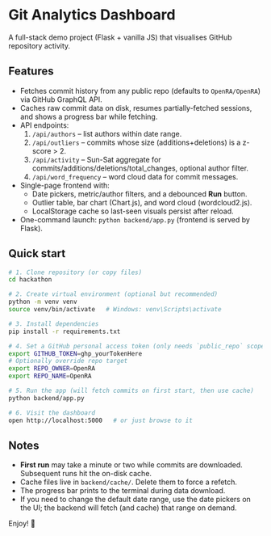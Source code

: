 # Git Analytics Dashboard

A full-stack demo project (Flask + vanilla JS) that visualises GitHub repository activity.

## Features

* Fetches commit history from any public repo (defaults to `OpenRA/OpenRA`) via GitHub GraphQL API.
* Caches raw commit data on disk, resumes partially-fetched sessions, and shows a progress bar while fetching.
* API endpoints:
  1. `/api/authors` – list authors within date range.
  2. `/api/outliers` – commits whose size (additions+deletions) is a z-score > 2.
  3. `/api/activity` – Sun-Sat aggregate for commits/additions/deletions/total_changes, optional author filter.
  4. `/api/word_frequency` – word cloud data for commit messages.
* Single-page frontend with:
  * Date pickers, metric/author filters, and a debounced **Run** button.
  * Outlier table, bar chart (Chart.js), and word cloud (wordcloud2.js).
  * LocalStorage cache so last-seen visuals persist after reload.
* One-command launch: `python backend/app.py` (frontend is served by Flask).

## Quick start

```bash
# 1. Clone repository (or copy files)
cd hackathon

# 2. Create virtual environment (optional but recommended)
python -m venv venv
source venv/bin/activate   # Windows: venv\Scripts\activate

# 3. Install dependencies
pip install -r requirements.txt

# 4. Set a GitHub personal access token (only needs `public_repo` scope)
export GITHUB_TOKEN=ghp_yourTokenHere
# Optionally override repo target
export REPO_OWNER=OpenRA
export REPO_NAME=OpenRA

# 5. Run the app (will fetch commits on first start, then use cache)
python backend/app.py

# 6. Visit the dashboard
open http://localhost:5000   # or just browse to it
```

## Notes

* **First run** may take a minute or two while commits are downloaded. Subsequent runs hit the on-disk cache.
* Cache files live in `backend/cache/`. Delete them to force a refetch.
* The progress bar prints to the terminal during data download.
* If you need to change the default date range, use the date pickers on the UI; the backend will fetch (and cache) that range on demand.

Enjoy! :rocket: 